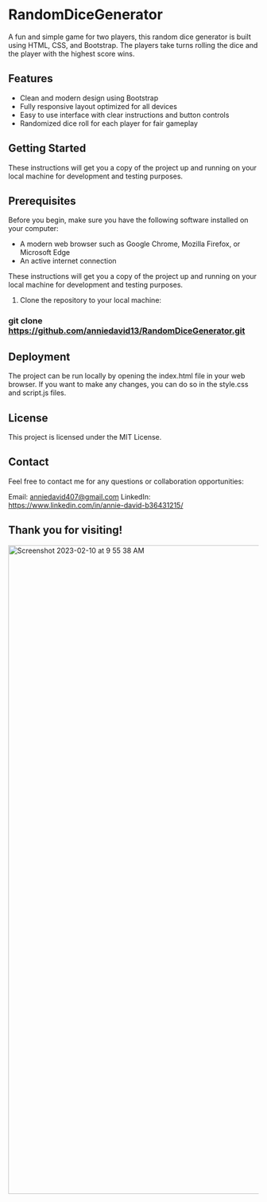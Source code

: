# RandomDiceGenerator

A fun and simple game for two players, this random dice generator is built using HTML, CSS, and Bootstrap. The players take turns rolling the dice and the player with the highest score wins.


## Features
- Clean and modern design using Bootstrap
- Fully responsive layout optimized for all devices
- Easy to use interface with clear instructions and button controls
- Randomized dice roll for each player for fair gameplay


## Getting Started
These instructions will get you a copy of the project up and running on your local machine for development and testing purposes.
## Prerequisites
Before you begin, make sure you have the following software installed on your computer:
- A modern web browser such as Google Chrome, Mozilla Firefox, or Microsoft Edge
- An active internet connection


These instructions will get you a copy of the project up and running on your local machine for development and testing purposes.

1. Clone the repository to your local machine:

### git clone https://github.com/anniedavid13/RandomDiceGenerator.git






## Deployment
The project can be run locally by opening the index.html file in your web browser. If you want to make any changes, you can do so in the style.css and script.js files.





## License
This project is licensed under the MIT License.


## Contact
Feel free to contact me for any questions or collaboration opportunities:

Email: anniedavid407@gmail.com
LinkedIn: https://www.linkedin.com/in/annie-david-b36431215/


## Thank you for visiting!



<img width="1303" alt="Screenshot 2023-02-10 at 9 55 38 AM" src="https://user-images.githubusercontent.com/91792578/218000398-a8411e70-6608-4f0a-9df7-567355b14380.png">



